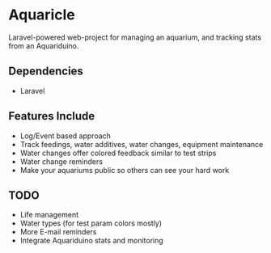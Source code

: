 Aquaricle
=========

Laravel-powered web-project for managing an aquarium, and tracking stats from an Aquariduino.

Dependencies
------------
 * Laravel

Features Include
----------------

 * Log/Event based approach
 * Track feedings, water additives, water changes, equipment maintenance
 * Water changes offer colored feedback similar to test strips
 * Water change reminders
 * Make your aquariums public so others can see your hard work

TODO
----

 * Life management
 * Water types (for test param colors mostly)
 * More E-mail reminders
 * Integrate Aquariduino stats and monitoring
